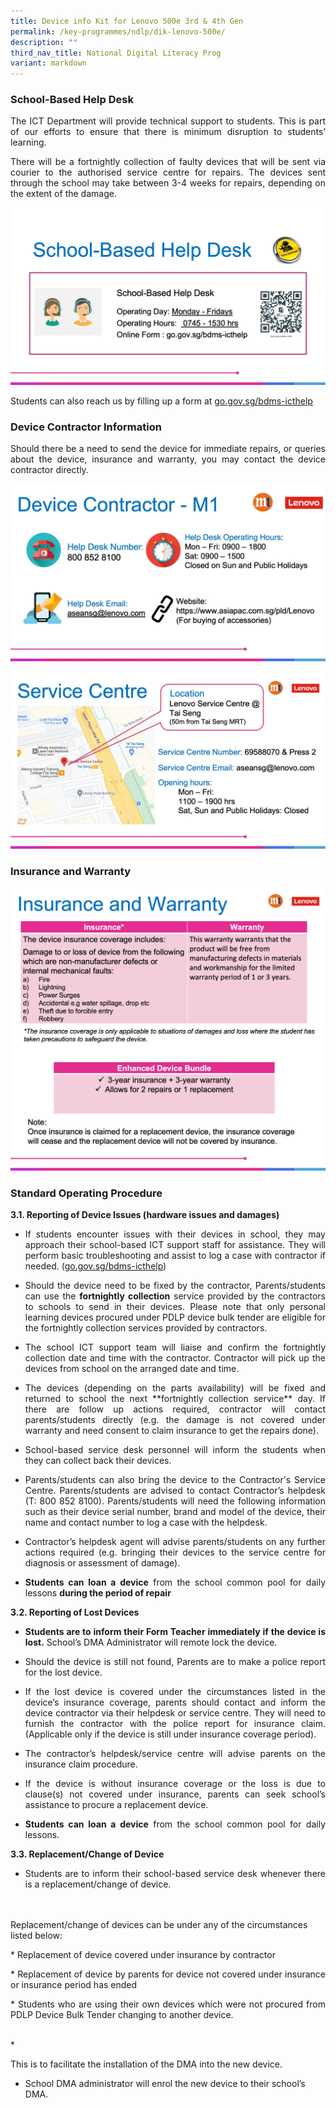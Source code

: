 ```yaml
---
title: Device info Kit for Lenovo 500e 3rd & 4th Gen
permalink: /key-programmes/ndlp/dik-lenovo-500e/
description: ""
third_nav_title: National Digital Literacy Prog
variant: markdown
---
```

### School-Based Help Desk
<p style="text-align:justify">The ICT Department will provide technical support to students.    This is part of our efforts to ensure that there is minimum disruption to students’ learning.  </p>

<p style="text-align:justify">There will be a fortnightly collection of faulty devices that will be sent via courier to the authorised service centre for repairs. The devices sent through the school may take between 3-4 weeks for repairs, depending on the extent of the damage.</p>

![School-Based Help Desk](/images/Keyprogrammes/Ndlp/31-device-support-01.jpeg)

Students can also reach us by filling up a form at [go.gov.sg/bdms-icthelp](https://form.gov.sg/#!/6003ab0667a3e600110513fe)

### Device Contractor Information

<p style="text-align:justify">Should there be a need to send the device for immediate repairs, or queries about the device, insurance and warranty, you may contact the device contractor directly.</p>

![Device Contractor Information](/images/Keyprogrammes/Ndlp/32-device-support-02.jpeg)

![Service Centre](/images/Keyprogrammes/Ndlp/33-device-support-03.jpg)

### Insurance and Warranty

![Insurance and Warranty](/images/Keyprogrammes/Ndlp/34-device-support-04.jpg)

### Standard Operating Procedure

**3.1.  Reporting of Device Issues (hardware issues and damages)**

* <p style="text-align:justify">If students encounter issues with their devices in school, they may approach their school-based ICT support staff for assistance. They will perform basic troubleshooting and assist to log a case with contractor if needed. (<a href="https://form.gov.sg/#!/6003ab0667a3e600110513fe">go.gov.sg/bdms-icthelp</a>)</p>

* <p style="text-align:justify">Should the device need to be fixed by the contractor, Parents/students can use the <b>fortnightly collection</b> service provided by the contractors to schools to send in their devices.  Please note that only personal learning devices procured under PDLP device bulk tender are eligible for the fortnightly collection services provided by contractors.</p>

* <p style="text-align:justify">The school ICT support team will liaise and confirm the fortnightly collection date and time with the contractor. Contractor will pick up the devices from school on the arranged date and time.</p>

* <p style="text-align:justify">The devices (depending on the parts availability) will be fixed and returned to school the next **fortnightly collection service** day. If there are follow up actions required, contractor will contact parents/students directly (e.g. the damage is not covered under warranty and need consent to claim insurance to get the repairs done).</p>

* <p style="text-align:justify">School-based service desk personnel will inform the students when they can collect back their devices.</p>

* <p style="text-align:justify">Parents/students can also bring the device to the Contractor's Service Centre.  Parents/students are advised to contact Contractor’s helpdesk (T: 800 852 8100). Parents/students will need the following information such as their device serial number, brand and model of the device, their name and contact number to log a case with the helpdesk.</p>
* <p style="text-align:justify">Contractor’s helpdesk agent will advise parents/students on any further actions required (e.g. bringing their devices to the service centre for diagnosis or assessment of damage).</p>
* <p style="text-align:justify"><b>Students can loan a device</b> from the school common pool for daily lessons <b>during the period of repair</b></p>

**3.2. Reporting of Lost Devices**

* <p style="text-align:justify"><b>Students are to inform their Form Teacher immediately if the device is lost.</b>  School’s DMA Administrator will remote lock the device.  </p>

* <p style="text-align:justify">Should the device is still not found, Parents are to make a police report for the lost device.</p>

* <p style="text-align:justify">If the lost device is covered under the circumstances listed in the device’s insurance coverage, parents should contact and inform the device contractor via their helpdesk or service centre. They will need to furnish the contractor with the police report for insurance claim. (Applicable only if the device is still under insurance coverage period).</p>

* <p style="text-align:justify">The contractor’s helpdesk/service centre will advise parents on the insurance claim procedure.</p>

* <p style="text-align:justify">If the device is without insurance coverage or the loss is due to clause(s) not covered under insurance, parents can seek school’s assistance to procure a replacement device.</p>

* <p style="text-align:justify"><b>Students can loan a device</b> from the school common pool for daily lessons.</p>

**3.3.  Replacement/Change of Device**

* <p style="text-align:justify">Students are to inform their school-based service desk whenever there is a replacement/change of device.
<br><br>Replacement/change of devices can be under any of the circumstances listed below:</p>
  <p style="text-align:justify">* Replacement of device covered under insurance by contractor</p>
	<p style="text-align:justify">* Replacement of device by parents for device not covered under insurance or insurance period has ended</p>
	<p style="text-align:justify">* Students who are using their own devices which were not procured from PDLP Device Bulk Tender changing to another device.</p>
<br>
*  <p style="text-align:justify">This is to facilitate the installation of the DMA into the new device.</p>

*  School DMA administrator will enrol the new device to their school’s DMA.<p></p>